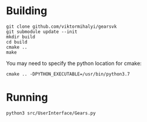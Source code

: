 # Building
```
git clone github.com/viktormihalyi/gearsvk
git submodule update --init
mkdir build
cd build
cmake ..
make
```
You may need to specify the python location for cmake:

`cmake .. -DPYTHON_EXECUTABLE=/usr/bin/python3.7`

# Running
`python3 src/UserInterface/Gears.py`
